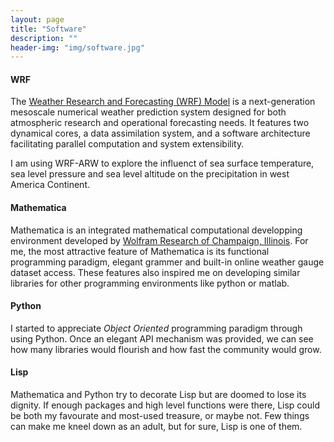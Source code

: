 ```yaml
---
layout: page
title: "Software"
description: ""
header-img: "img/software.jpg"
---
```


#### WRF

The [Weather Research and Forecasting (WRF) Model](http://www.wrf-model.org/) is a next-generation mesoscale numerical weather prediction system designed for both atmospheric research and operational forecasting needs. It features two dynamical cores, a data assimilation system, and a software architecture facilitating parallel computation and system extensibility.  

I am using WRF-ARW to explore the influenct of sea surface temperature, sea level pressure and sea level altitude on the precipitation in west America Continent. 

#### Mathematica

Mathematica is an integrated mathematical computational developping environment developed by [Wolfram Research of Champaign, Illinois](http://www.wolfram.com/). For me, the most attractive feature of Mathematica is its functional programming paradigm, elegant grammer and built-in online weather gauge dataset access. These features also inspired me on developing similar libraries for other programming environments like python or matlab.

#### Python

I started to appreciate *Object Oriented* programming paradigm through using Python. Once an elegant API mechanism was provided, we can see how many libraries would flourish and how fast the community would grow. 

#### Lisp

Mathematica and Python try to decorate Lisp but are doomed to lose its dignity. If enough packages and high level functions were there, Lisp could be both my favourate and most-used treasure, or maybe not. Few things can make me kneel down as an adult, but for sure, Lisp is one of them.
